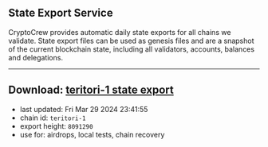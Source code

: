 ## State Export Service
CryptoCrew provides automatic daily state exports for all chains we validate. State export files can be used as genesis files and are a snapshot of the current blockchain state, including all validators, accounts, balances and delegations.

---
**Download: [teritori-1 state export](https://dl-eu2.ccvalidators.com/SERVICE/teritori/teritori-1_export_8091290.json)**
---

- last updated: Fri Mar 29 2024 23:41:55
- chain id: `teritori-1`
- export height: `8091290`
- use for: airdrops, local tests, chain recovery
